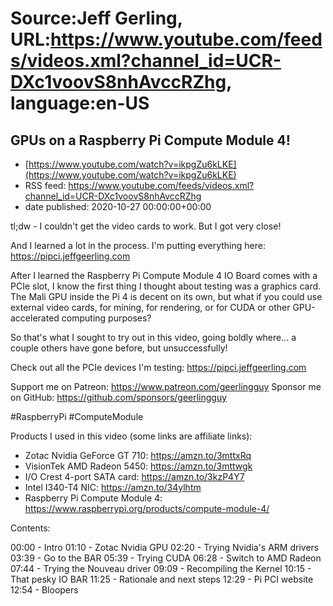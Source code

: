 # Source:Jeff Gerling, URL:https://www.youtube.com/feeds/videos.xml?channel_id=UCR-DXc1voovS8nhAvccRZhg, language:en-US

## GPUs on a Raspberry Pi Compute Module 4!
 - [https://www.youtube.com/watch?v=ikpgZu6kLKE](https://www.youtube.com/watch?v=ikpgZu6kLKE)
 - RSS feed: https://www.youtube.com/feeds/videos.xml?channel_id=UCR-DXc1voovS8nhAvccRZhg
 - date published: 2020-10-27 00:00:00+00:00

tl;dw - I couldn't get the video cards to work. But I got very close!

And I learned a lot in the process. I'm putting everything here: https://pipci.jeffgeerling.com

After I learned the Raspberry Pi Compute Module 4 IO Board comes with a PCIe slot, I know the first thing I thought about testing was a graphics card. The Mali GPU inside the Pi 4 is decent on its own, but what if you could use external video cards, for mining, for rendering, or for CUDA or other GPU-accelerated computing purposes?

So that's what I sought to try out in this video, going boldly where... a couple others have gone before, but unsuccessfully!

Check out all the PCIe devices I'm testing: https://pipci.jeffgeerling.com

Support me on Patreon: https://www.patreon.com/geerlingguy
Sponsor me on GitHub: https://github.com/sponsors/geerlingguy

#RaspberryPi #ComputeModule

Products I used in this video (some links are affiliate links):

  - Zotac Nvidia GeForce GT 710: https://amzn.to/3mttxRq
  - VisionTek AMD Radeon 5450: https://amzn.to/3mttwgk
  - I/O Crest 4-port SATA card: https://amzn.to/3kzP4Y7
  - Intel I340-T4 NIC: https://amzn.to/34ylhtm
  - Raspberry Pi Compute Module 4: https://www.raspberrypi.org/products/compute-module-4/

Contents:

00:00 - Intro
01:10 - Zotac Nvidia GPU
02:20 - Trying Nvidia's ARM drivers
03:39 - Go to the BAR
05:39 - Trying CUDA
06:28 - Switch to AMD Radeon
07:44 - Trying the Nouveau driver
09:09 - Recompiling the Kernel
10:15 - That pesky IO BAR
11:25 - Rationale and next steps
12:29 - Pi PCI website
12:54 - Bloopers

